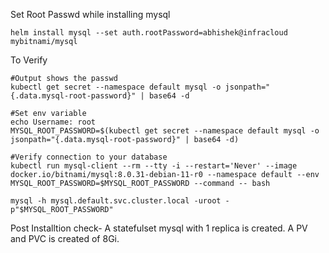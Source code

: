 Set Root Passwd while installing mysql
```
helm install mysql --set auth.rootPassword=abhishek@infracloud mybitnami/mysql 
```
To Verify
```
#Output shows the passwd
kubectl get secret --namespace default mysql -o jsonpath="{.data.mysql-root-password}" | base64 -d

#Set env variable
echo Username: root
MYSQL_ROOT_PASSWORD=$(kubectl get secret --namespace default mysql -o jsonpath="{.data.mysql-root-password}" | base64 -d)

#Verify connection to your database
kubectl run mysql-client --rm --tty -i --restart='Never' --image  docker.io/bitnami/mysql:8.0.31-debian-11-r0 --namespace default --env MYSQL_ROOT_PASSWORD=$MYSQL_ROOT_PASSWORD --command -- bash

mysql -h mysql.default.svc.cluster.local -uroot -p"$MYSQL_ROOT_PASSWORD"
```
Post Installtion check- A statefulset mysql with 1 replica is created. A PV and PVC is created of 8Gi.
